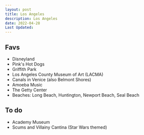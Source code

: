 ```yaml
---
layout: post
title: Los Angeles
description: Los Angeles
date: 2022-04-28
Last Updated: 
---
```

## Favs

* Disneyland
* Pink's Hot Dogs
* Griffith Park
* Los Angeles County Museum of Art (LACMA)
* Canals in Venice (also Belmont Shores)
* Amoeba Music
* The Getty Center
* Beaches: Long Beach, Huntington, Newport Beach, Seal Beach


## To do

* Academy Museum
* Scums and Villainy Cantina (Star Wars themed)
